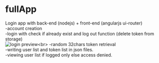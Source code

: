# fullApp

Login app with back-end (nodejs) + front-end (angularjs ui-router)<br>
 -account creation<br>
 -login with check if already exist and log out function (delete token from storage)<br>
 ![login preview]("https://gyazo.com/67e453eb2e9aedf9c70140a9191f59d8")<br>
 -random 32chars token retrieval<br>
 -writing user list and token list in json files.<br>
 -viewing user list if logged only else access denied.
